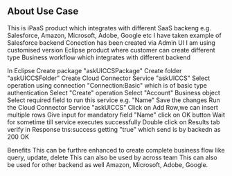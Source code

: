 ## About Use Case
This is iPaaS product which integrates with different SaaS backeng e.g. Salesforce, Amazon, Microsoft, Adobe, Google etc
I have taken example of Salesforce backend
Conection has been created via Admin UI
I am using customised version Eclipse product where customer can create different type Business workflow which integrates with different backend

In Eclipse 
Create package "askUICCSPackage"
Create folder "askUICCSFolder"
Create Cloud Connector Service "askUICCS"
Select operation using connection "Connection:Basic" which is of basic type authentication
Select "Create" operation
Select "Account" Business object
Select required field to run this service e.g. "Name"
Save the changes
Run the  Cloud Connector Service "askUICCS"
Click on Add Row,we can insert multiple rows
Give input for mandatory field "Name"
click on OK button
Wait for sometime till service executes successfully
Double click on Results tab
verify in Response tns:success getting "true" which send is by backedn as 200 OK


Benefits
This can be furthre enhanced to create complete business flow like query, update, delete
This can also be used by across team
This can also be used for other backend as well Amazon, Microsoft, Adobe, Google.